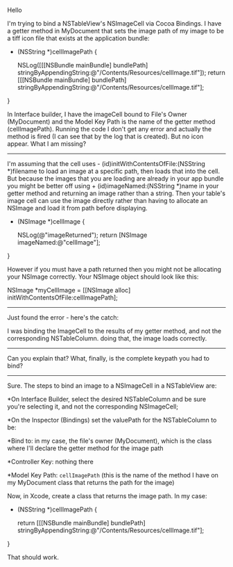 Hello

I'm trying to bind a NSTableView's NSImageCell via Cocoa Bindings. I have a getter method in MyDocument that sets the image path of my image to be a tiff icon file that exists at the application bundle:

    

- (NSString *)cellImagePath {
	
	NSLog([[[NSBundle mainBundle] bundlePath] stringByAppendingString:@"/Contents/Resources/cellImage.tif"]);
	return [[[NSBundle mainBundle] bundlePath] stringByAppendingString:@"/Contents/Resources/cellImage.tif"];

}



In Interface builder, I have the imageCell bound to File's Owner (MyDocument) and the Model Key Path is the name of the getter method (cellImagePath). Running the code I don't get any error and actually the method is fired (I can see that by the log that is created). But no icon appear. What I am missing?

----
I'm assuming that the cell uses - (id)initWithContentsOfFile:(NSString *)filename to load an image at a specific path, then loads that into the cell. But because the images that you are loading are already in your app bundle you might be better off using + (id)imageNamed:(NSString *)name in your getter method and returning an image rather than a string. Then your table's image cell can use the image directly rather than having to allocate an NSImage and load it from path before displaying.

    

- (NSImage *)cellImage {
	
	NSLog(@"imageReturned");
	return [NSImage imageNamed:@"cellImage"];

}



However if you must have a path returned then you might not be allocating your NSImage correctly. Your NSImage object should look like this:

    
NSImage *myCellImage = [[NSImage alloc] initWithContentsOfFile:cellImagePath];


----
Just found the error - here's the catch:

I was binding the ImageCell to the results of my getter method, and not the corresponding NSTableColumn. doing that, the image loads correctly.

----

Can you explain that?  What, finally, is the complete keypath you had to bind?

----

Sure. The steps to bind an image to a NSImageCell in a NSTableView are:



*On Interface Builder, select the desired NSTableColumn and be sure you're selecting it, and not the corresponding NSImageCell;

*On the Inspector (Bindings) set the valuePath for the NSTableColumn to be:



*Bind to: in my case, the file's owner (MyDocument), which is the class where I'll declare the getter method for the image path

*Controller Key: nothing there

*Model Key Path: <code>cellImagePath</code> (this is the name of the method I have on my MyDocument class that returns the path for the image)





Now, in Xcode, create a class that returns the image path. In my case:

    
- (NSString *)cellImagePath {

	return [[[NSBundle mainBundle] bundlePath] stringByAppendingString:@"/Contents/Resources/cellImage.tif"];

}


That should work.

